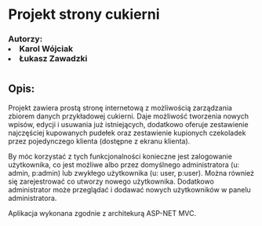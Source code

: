 <h1> Projekt strony cukierni </h1>
<h3> Autorzy:
    <li> Karol Wójciak
    <li> Łukasz Zawadzki </h3>

<h1></h1>
<h2> Opis: </h2>

Projekt zawiera prostą stronę internetową z możliwością zarządzania zbiorem danych przykładowej cukierni. Daje możliwość tworzenia nowych wpisów, edycji i usuwania już istniejących, dodatkowo oferuje zestawienie najczęściej kupowanych pudełek oraz zestawienie kupionych czekoladek przez pojedynczego klienta (dostępne z ekranu klienta).

By móc korzystać z tych funkcjonalności konieczne jest zalogowanie użytkownika, co jest możliwe albo przez domyślnego administratora (u: admin, p:admin) lub zwykłego użytkownika (u: user, p:user). Można również się zarejestrować co utworzy nowego użytkownika. Dodatkowo administrator może przeglądać i dodawać nowych użytkowników w panelu administratora.

Aplikacja wykonana zgodnie z architekurą ASP-NET MVC.

